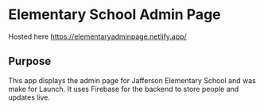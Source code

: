 # Elementary School Admin Page
Hosted here https://elementaryadminpage.netlify.app/

## Purpose

This app displays the admin page for Jafferson Elementary School and was make for Launch. It uses Firebase for the backend to store people and updates live. 